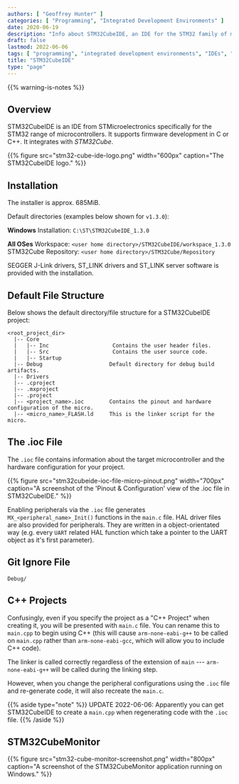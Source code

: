 ```yaml
---
authors: [ "Geoffrey Hunter" ]
categories: [ "Programming", "Integrated Development Environments" ]
date: 2020-06-19
description: "Info about STM32CubeIDE, an IDE for the STM32 family of microcontrollers."
draft: false
lastmod: 2022-06-06
tags: [ "programming", "integrated development environments", "IDEs", "STM32CubeIDE", "C", "C++", "embedded", "microcontrollers", "STMicroelectronics", "ioc", "arm-none-eabi-gcc", "arm-none-eabi-g++" ]
title: "STM32CubeIDE"
type: "page"
---
```


{{% warning-is-notes %}}

## Overview

STM32CubeIDE is an IDE from STMicroelectronics specifically for the STM32 range of microcontrollers. It supports firmware development in C or C++. It integrates with _STM32Cube_.

{{% figure src="stm32-cube-ide-logo.png" width="600px" caption="The STM32CubeIDE logo." %}}

## Installation

The installer is approx. 685MiB.

Default directories (examples below shown for `v1.3.0`):

**Windows**
Installation: `C:\ST\STM32CubeIDE_1.3.0`

**All OSes**
Workspace: `<user home directory>/STM32CubeIDE/workspace_1.3.0`
STM32Cube Repository: `<user home directory>/STM32Cube/Repository`

SEGGER J-Link drivers, ST_LINK drivers and ST_LINK server software is provided with the installation.

## Default File Structure

Below shows the default directory/file structure for a STM32CubeIDE project:

```text
<root_project_dir>
  |-- Core
  |   |-- Inc                    Contains the user header files.
  |   |-- Src                    Contains the user source code.
  |   |-- Startup
  |-- Debug                     Default directory for debug build artifacts.
  |-- Drivers
  |-- .cproject
  |-- .mxproject
  |-- .project       
  |-- <project_name>.ioc        Contains the pinout and hardware configuration of the micro.
  |-- <micro_name>_FLASH.ld     This is the linker script for the micro.
```

## The .ioc File

The `.ioc` file contains information about the target microcontroller and the hardware configuration for your project.

{{% figure src="stm32cubeide-ioc-file-micro-pinout.png" width="700px" caption="A screenshot of the 'Pinout & Configuration' view of the .ioc file in STM32CubeIDE." %}}

Enabling peripherals via the `.ioc` file generates `MX_<peripheral_name>_Init()` functions in the `main.c` file. HAL driver files are also provided for peripherals. They are written in a object-orientated way (e.g. every `UART` related HAL function which take a pointer to the UART object as it's first parameter).

## Git Ignore File

```text
Debug/
```

## C++ Projects

Confusingly, even if you specify the project as a "C++ Project" when creating it, you will be presented with `main.c` file. You can rename this to `main.cpp` to begin using C++ (this will cause `arm-none-eabi-g++` to be called on `main.cpp` rather than `arm-none-eabi-gcc`, which will allow you to include C++ code).

The linker is called correctly regardless of the extension of `main` --- `arm-none-eabi-g++` will be called during the linking step.

However, when you change the peripheral configurations using the `.ioc` file and re-generate code, it will also recreate the `main.c`.

{{% aside type="note" %}}
UPDATE 2022-06-06: Apparently you can get STM32CubeIDE to create a `main.cpp` when regenerating code with the `.ioc` file.
{{% /aside %}}

## STM32CubeMonitor

{{% figure src="stm32-cube-monitor-screenshot.png" width="800px" caption="A screenshot of the STM32CubeMonitor application running on Windows." %}}